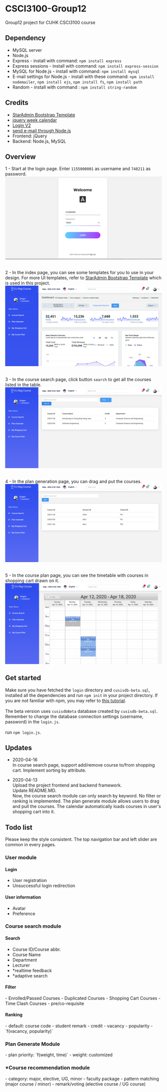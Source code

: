 <h1>CSCI3100-Group12</h1>

Group12 project for CUHK CSCI3100 course

<h2>Dependency</h2>

- MySQL server
- Node.js
- Express - install with command: `npm install express`
- Express sessions - install with command: `npm install express-session`
- MySQL for Node.js - install with command: `npm install mysql`
- E-mail settings for Node.js - install with these command: `npm install nodemailer`, `npm install ejs`, `npm install fs`, `npm install path`
- Random - install with command : `npm install string-random`

<h2>Credits</h2>

- [StarAdmin Bootstrap Template](https://github.com/BootstrapDash/StarAdmin-Free-Bootstrap-Admin-Template)
- [jquery week calendar](https://github.com/themouette/jquery-week-calendar)
- [Login V2](https://colorlib.com/wp/template/login-form-v2/)
- [send e-mail through Node.js](https://github.com/liuxing/node-abc/tree/master/lesson10)
- Frontend: jQuery
- Backend: Node.js, MySQL

<h2>Overview</h2>

1 - Start at the login page. Enter `1155000001` as username and `748211` as password.
![N|Solid](screenshot/ss-login.png)
<br><br>

2 - In the index page, you can see some templates for you to use in your design. For more UI templates,
refer to [StarAdmin Bootstrap Template](https://github.com/BootstrapDash/StarAdmin-Free-Bootstrap-Admin-Template)
which is used in this project. <br />
![N|Solid](screenshot/ss-index.png)
<br><br>

3 - In the course search page, click button `search` to get all the courses listed in the table.
![N|Solid](screenshot/ss-course-search.png)
<br><br>

4 - In the plan generation page, you can drag and put the courses.
![N|Solid](screenshot/ss-plan-generate.png)
<br><br>

5 - In the course plan page, you can see the timetable with courses in shopping cart drawn on it.
![N|Solid](screenshot/ss-course-plan.png)

<h2>Get started</h2>

Make sure you have fetched the `login` directory and `cusisdb-beta.sql`, installed all the
dependencies and run `npm init` in your project directory. If you are not familiar with 
npm, you may refer to [this tutorial](https://codeshack.io/basic-login-system-nodejs-express-mysql/).
<br><br>The beta version uses `cusisdbBeta` database created by `cusisdb-beta.sql`.
Remember to change the database connection settings (username, password) in the `login.js`.
<br><br>run `npm login.js`.

<h2>Updates</h2>

- 2020-04-16 <br>
In course search page, support add/remove course to/from shopping cart.
Implement sorting by attribute.

- 2020-04-13 <br>
Upload the project frontend and backend framework.<br>
Update README.MD.<br>
Now, the course search module can only search by keyword. No filter
or ranking is implemented. The plan generate module allows users to
drag and pull the courses. The calendar automatically loads courses
in user's shopping cart into it.

<h2>Todo list</h2>

Please keep the style consistent. The top navigation bar and
left slider are common in every pages.  

<h3> User module</h3>

<h4> Login </h4>

- User registration
- Unsuccessful login redirection

<h4>User information</h4>

- Avatar
- Preference

<h3>Course search module </h3>

<h4>Search </h4>

- Course ID/Course abbr.
- Course Name
- Department
- Lecturer
- *realtime feedback 
- *adaptive search
<h4>Filter</h4>
- Enrolled/Passed Courses
- Duplicated Courses
- Shopping Cart Courses
- Time Clash Courses
- pre/co-requisite
<h4>Ranking</h4>
- default: course code
- student remark
- credit
- vacancy
- popularity
- `f(vacancy, popularity)`
<h3>Plan Generate Module</h3>
- plan priority: `f(weight, time)`
- weight: customized
<h3>*Course recommendation module</h3>
- category: major, elective, UG, minor
- faculty package
- pattern matching (major course / minor)
- remark/voting (elective course / UG course)

